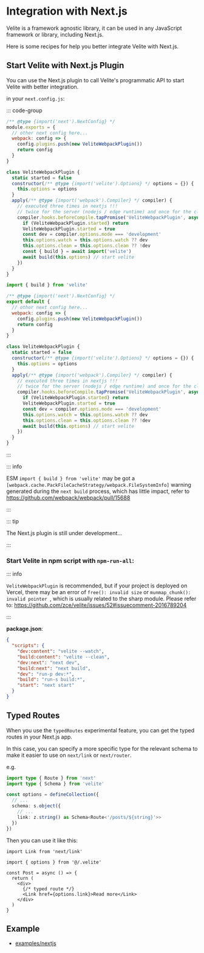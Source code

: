 # Integration with Next.js

Velite is a framework agnostic library, it can be used in any JavaScript framework or library, including Next.js.

Here is some recipes for help you better integrate Velite with Next.js.

## Start Velite with Next.js Plugin

You can use the Next.js plugin to call Velite's programmatic API to start Velite with better integration.

in your `next.config.js`:

::: code-group

```js [CommonJS]
/** @type {import('next').NextConfig} */
module.exports = {
  // other next config here...
  webpack: config => {
    config.plugins.push(new VeliteWebpackPlugin())
    return config
  }
}

class VeliteWebpackPlugin {
  static started = false
  constructor(/** @type {import('velite').Options} */ options = {}) {
    this.options = options
  }
  apply(/** @type {import('webpack').Compiler} */ compiler) {
    // executed three times in nextjs !!!
    // twice for the server (nodejs / edge runtime) and once for the client
    compiler.hooks.beforeCompile.tapPromise('VeliteWebpackPlugin', async () => {
      if (VeliteWebpackPlugin.started) return
      VeliteWebpackPlugin.started = true
      const dev = compiler.options.mode === 'development'
      this.options.watch = this.options.watch ?? dev
      this.options.clean = this.options.clean ?? !dev
      const { build } = await import('velite')
      await build(this.options) // start velite
    })
  }
}
```

```js [ESM]
import { build } from 'velite'

/** @type {import('next').NextConfig} */
export default {
  // othor next config here...
  webpack: config => {
    config.plugins.push(new VeliteWebpackPlugin())
    return config
  }
}

class VeliteWebpackPlugin {
  static started = false
  constructor(/** @type {import('velite').Options} */ options = {}) {
    this.options = options
  }
  apply(/** @type {import('webpack').Compiler} */ compiler) {
    // executed three times in nextjs !!!
    // twice for the server (nodejs / edge runtime) and once for the client
    compiler.hooks.beforeCompile.tapPromise('VeliteWebpackPlugin', async () => {
      if (VeliteWebpackPlugin.started) return
      VeliteWebpackPlugin.started = true
      const dev = compiler.options.mode === 'development'
      this.options.watch = this.options.watch ?? dev
      this.options.clean = this.options.clean ?? !dev
      await build(this.options) // start velite
    })
  }
}
```

:::

::: info

ESM `import { build } from 'velite'` may be got a `[webpack.cache.PackFileCacheStrategy/webpack.FileSystemInfo]` warning generated during the `next build` process, which has little impact,
refer to https://github.com/webpack/webpack/pull/15688

:::

::: tip

The Next.js plugin is still under development...

:::


### Start Velite in npm script with `npm-run-all`:

::: info

`VeliteWebpackPlugin` is recommended, but if your project is deployed on Vercel, there may be an error of `free(): invalid size` or `munmap_chunk(): invalid pointer
`, which is usually related to the sharp module. Please refer to: https://github.com/zce/velite/issues/52#issuecomment-2016789204

:::

**package.json**:

```json
{
  "scripts": {
    "dev:content": "velite --watch",
    "build:content": "velite --clean",
    "dev:next": "next dev",
    "build:next": "next build",
    "dev": "run-p dev:*",
    "build": "run-s build:*",
    "start": "next start"
  }
}
```

## Typed Routes

When you use the `typedRoutes` experimental feature, you can get the typed routes in your Next.js app.

In this case, you can specify a more specific type for the relevant schema to make it easier to use on `next/link` or `next/router`.

e.g.

```ts
import type { Route } from 'next'
import type { Schema } from 'velite'

const options = defineCollection({
  // ...
  schema: s.object({
    // ...
    link: z.string() as Schema<Route<'/posts/${string}'>>
  })
})
```

Then you can use it like this:

```tsx
import Link from 'next/link'

import { options } from '@/.velite'

const Post = async () => {
  return (
    <div>
      {/* typed route */}
      <Link href={options.link}>Read more</Link>
    </div>
  )
}
```

## Example

- [examples/nextjs](https://github.com/zce/velite/tree/main/examples/nextjs)
